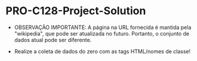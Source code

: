 # PRO-C128-Project-Solution

* OBSERVAÇÃO IMPORTANTE: A página na URL fornecida é mantida pela "wikipedia", que pode ser atualizada no futuro. Portanto, o conjunto de dados atual pode ser diferente.

* Realize a coleta de dados do zero com as tags HTML/nomes de classe!